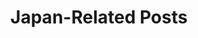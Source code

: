 ---
layout: tag
title: Japan-Related Posts
tag: japan
icon: fa-sun
permalink: /tags/japan/
sitemap: false
---